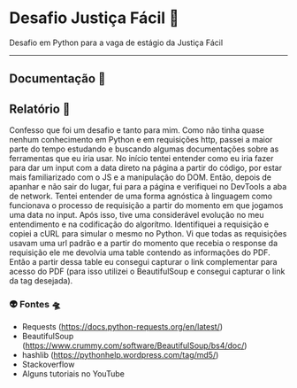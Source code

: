 # Desafio Justiça Fácil :rocket:

Desafio em Python para a vaga de estágio da Justiça Fácil

<hr>

## Documentação :blue_book:

## Relatório :orange_book:

Confesso que foi um desafio e tanto para mim. Como não tinha quase nenhum conhecimento em Python e em requisições http, passei a maior parte do tempo estudando e buscando algumas documentações sobre as ferramentas que eu iria usar.
No início tentei entender como eu iria fazer para dar um input com a data direto na página a partir do código, por estar mais familiarizado com o JS e a manipulação do DOM.
Então, depois de apanhar e não sair do lugar, fui para a página e verifiquei no DevTools a aba de network. Tentei entender de uma forma agnóstica à linguagem como funcionava o processo de requisição a partir do momento em que jogamos uma data no input.
Após isso, tive uma considerável evolução no meu entendimento e na codificação do algorítmo.
Identifiquei a requisição e copiei a cURL para simular o mesmo no Python. Vi que todas as requisições usavam uma url padrão e a partir do momento que recebia o response da requisição ele me devolvia uma table contendo as informações do PDF. Então a partir dessa table eu consegui capturar o link complementar para acesso do PDF (para isso utilizei o BeautifulSoup e consegui capturar o link da tag desejada).

### :alien: Fontes :flying_saucer:

- Requests (https://docs.python-requests.org/en/latest/)
- BeautifulSoup (https://www.crummy.com/software/BeautifulSoup/bs4/doc/)
- hashlib (https://pythonhelp.wordpress.com/tag/md5/)
- Stackoverflow
- Alguns tutoriais no YouTube
